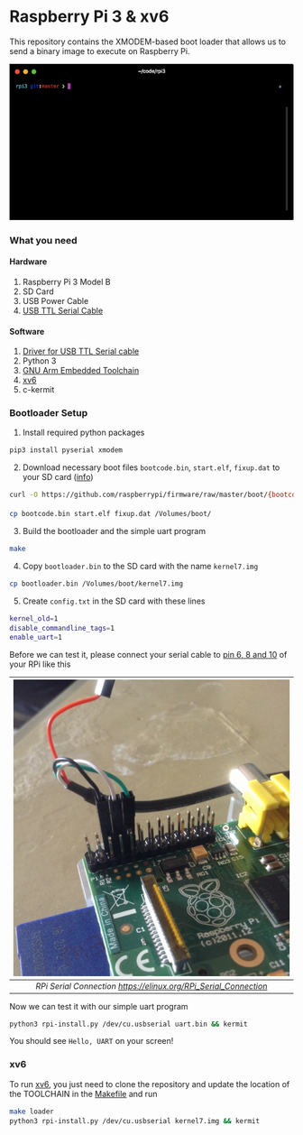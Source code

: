 # Raspberry Pi 3 & xv6

This repository contains the XMODEM-based boot loader that allows us to send a binary image to execute on Raspberry Pi.

![](images/xv6.gif)

### What you need

#### Hardware

1. Raspberry Pi 3 Model B
2. SD Card
3. USB Power Cable
4. [USB TTL Serial Cable](https://www.amazon.com/JBtek-Raspberry-Micro-Cable-Switch/dp/B00JU24Z3W)

#### Software

1. [Driver for USB TTL Serial cable](http://www.prolific.com.tw/us/ShowProduct.aspx?pcid=41&showlevel=0041-0041)
2. Python 3
3. [GNU Arm Embedded Toolchain](https://developer.arm.com/open-source/gnu-toolchain/gnu-rm)
4. [xv6](https://github.com/zhiyihuang/xv6_rpi2_port)
5. c-kermit

### Bootloader Setup

1. Install required python packages
```bash
pip3 install pyserial xmodem
```

2. Download necessary boot files `bootcode.bin`, `start.elf`, `fixup.dat` to your SD card ([info](https://elinux.org/RPi_Software))
```bash
curl -O https://github.com/raspberrypi/firmware/raw/master/boot/{bootcode.bin,start.elf,fixup.dat}

cp bootcode.bin start.elf fixup.dat /Volumes/boot/
```

3. Build the bootloader and the simple uart program
```bash
make
```

4. Copy `bootloader.bin` to the SD card with the name `kernel7.img`
```bash
cp bootloader.bin /Volumes/boot/kernel7.img
```

5. Create `config.txt` in the SD card with these lines
```bash
kernel_old=1
disable_commandline_tags=1
enable_uart=1

```

Before we can test it, please connect your serial cable to [pin 6, 8 and 10](https://pinout.xyz/pinout/uart) of your RPi like this

| ![](images/serial-cable.jpg) | 
|:--:| 
| *RPi Serial Connection https://elinux.org/RPi_Serial_Connection* |

Now we can test it with our simple uart program

```bash
python3 rpi-install.py /dev/cu.usbserial uart.bin && kermit
```

You should see `Hello, UART` on your screen!


### xv6

To run [xv6](https://github.com/zhiyihuang/xv6_rpi2_port), you just need to clone the repository and update the location of the TOOLCHAIN in the [Makefile](https://github.com/zhiyihuang/xv6_rpi2_port/blob/master/Makefile#L6) and run

```bash
make loader
python3 rpi-install.py /dev/cu.usbserial kernel7.img && kermit
```
